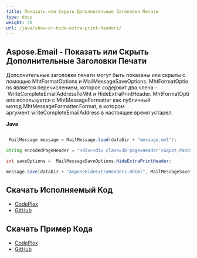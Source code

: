 ```yaml
---
title: Показать или Скрыть Дополнительные Заголовки Печати
type: docs
weight: 50
url: /java/show-or-hide-extra-print-headers/
---
```


## **Aspose.Email - Показать или Скрыть Дополнительные Заголовки Печати**
Дополнительные заголовки печати могут быть показаны или скрыты с помощью MhtFormatOptions и MailMessageSaveOptions. MhtFormatOptions является перечислением, которое содержит два члена - WriteCompleteEmailAddressToMht и HideExtraPrintHeader. MhtFormatOptions используется с MhtMessageFormatter как публичный метод MhtMessageFormatter.Format, в котором аргумент writeCompleteEmailAddress в настоящее время устарел.

**Java**

``` java

 MailMessage message = MailMessage.load(dataDir + "message.eml");

String encodedPageHeader = "<div><div class=3D'page=Header'>&quot;Panditharatne, Mithra&quot; &lt;mithra=2Epanditharatne@cibc==2Ecom&gt;<hr/></div>";

int saveOptions =  MailMessageSaveOptions.HideExtraPrintHeader;

message.save(dataDir + "AsposeHideExtraHeaders.mhtml", MailMessageSaveType.getMHtmlFormat(), saveOptions);

```
## **Скачать Исполняемый Код**
- [CodePlex](https://archive.codeplex.com/?p=asposeemailjavaapachepoi)
- [GitHub](https://github.com/aspose-email/Aspose.Email-for-Java/releases/tag/Aspose.Email_Java_for_Apache_POI-v1.0.0)
## **Скачать Пример Кода**
- [CodePlex](https://archive.codeplex.com/?p=asposeemailjavaapachepoi#src/main/java/com/aspose/email/examples/asposefeatures/outlookstorage/printheaders/AsposeShowHidePrintHeaders.java)
- [GitHub](https://github.com/aspose-email/Aspose.Email-for-Java/blob/master/Plugins/Aspose_Email_for_Apache_POI/src/main/java/com/aspose/email/examples/asposefeatures/outlookstorage/printheaders/AsposeShowHidePrintHeaders.java)